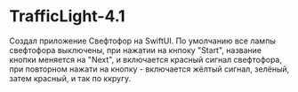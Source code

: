 # TrafficLight-4.1
Создал приложение Свефтофор на SwiftUI.
По умолчанию все лампы свефтофора выключены, при нажатии на кнпоку "Start", название кнопки меняется на "Next", и включается красный сигнал свефтофора, при повторном нажати на кнопку - включается жёлтый сигнал, зелёный, затем красный, и так по ккругу.
